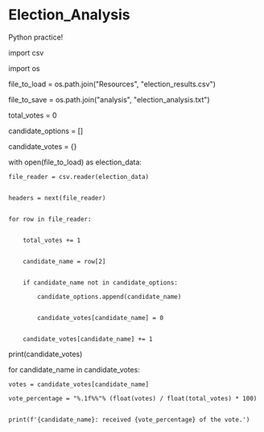 # Election_Analysis
Python practice!


import csv

import os


file_to_load = os.path.join("Resources", "election_results.csv")


file_to_save = os.path.join("analysis", "election_analysis.txt")


total_votes = 0


candidate_options = []


candidate_votes = {}


with open(file_to_load) as election_data:

    file_reader = csv.reader(election_data)

    
    headers = next(file_reader)

    
    for row in file_reader:

        
        total_votes += 1

        
        candidate_name = row[2]

        
        if candidate_name not in candidate_options:
            
            candidate_options.append(candidate_name)
            
            
            candidate_votes[candidate_name] = 0

            
        candidate_votes[candidate_name] += 1


       


print(candidate_votes)

    

for candidate_name in candidate_votes:

    votes = candidate_votes[candidate_name]

    vote_percentage = "%.1f%%"% (float(votes) / float(total_votes) * 100)
    
    
    print(f'{candidate_name}: received {vote_percentage} of the vote.')
